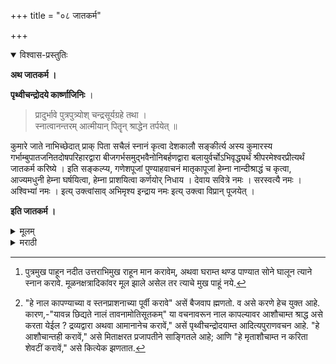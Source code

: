 +++
title = "०८ जातकर्म"

+++


<details open><summary>विश्वास-प्रस्तुतिः</summary>

**अथ जातकर्म ।**

**पृथ्वीचन्द्रोदये कार्ष्णाजिनिः** ।

> प्रादुर्भावे पुत्रपुत्र्योश् चन्द्रसूर्यग्रहे तथा ।  
स्नात्वानन्तरम् आत्मीयान् पितॄन् श्राद्धेन तर्पयेत् ॥

कुमारे जाते नाभिच्छेदात् प्राक् पिता सचैलं स्नानं कृत्वा देशकालौ सङ्कीर्त्य अस्य कुमारस्य गर्भाम्बुपातजनितदोषपरिहारद्वारा बीजगर्भसमुद्भवैनोनिबर्हणद्वारा बलायुर्वर्चोऽभिवृद्ध्यर्थं श्रीपरमेश्वरप्रीत्यर्थं जातकर्म करिष्ये । इति सङ्कल्प्य, गणेशपूजां पुण्याहवाचनं मातृकापूजां हेम्ना नान्दीश्राद्धं च कृत्वा, आज्यमधुनी हेम्ना घर्षयित्वा, हेम्ना प्राशयित्वा कर्णयोर् निधाय । देवाय सवित्रे नमः । सरस्वत्यै नमः । अश्विभ्यां नमः । इत्य् उक्त्वांसाव् अभिमृश्य इन्द्राय नमः इत्य् उक्त्वा विप्रान् पूजयेत् ।

**इति जातकर्म ।**
</details>

<details><summary>मूलम्</summary>

**अथ जातकर्म ।**

**पृथ्वीचन्द्रोदये कार्ष्णाजिनिः** ।

> प्रादुर्भावे पुत्रपुत्र्योश् चन्द्रसूर्यग्रहे तथा ।  
स्नात्वानन्तरम् आत्मीयान् पितॄन् श्राद्धेन तर्पयेत् ॥

कुमारे जाते नाभिच्छेदात् प्राक् पिता सचैलं स्नानं कृत्वा देशकालौ सङ्कीर्त्य अस्य कुमारस्य गर्भाम्बुपातजनितदोषपरिहारद्वारा बीजगर्भसमुद्भवैनोनिबर्हणद्वारा बलायुर्वर्चोऽभिवृद्ध्यर्थं श्रीपरमेश्वरप्रीत्यर्थं जातकर्म करिष्ये । इति सङ्कल्प्य, गणेशपूजां पुण्याहवाचनं मातृकापूजां हेम्ना नान्दीश्राद्धं च कृत्वा, आज्यमधुनी हेम्ना घर्षयित्वा, हेम्ना प्राशयित्वा कर्णयोर् निधाय । देवाय सवित्रे नमः । सरस्वत्यै नमः । अश्विभ्यां नमः । इत्य् उक्त्वांसाव् अभिमृश्य इन्द्राय नमः इत्य् उक्त्वा विप्रान् पूजयेत् ।

**इति जातकर्म ।**
</details>

<details><summary>मराठी</summary>

आतां जातकर्म साङ्गतो. त्याविषयी पृथ्वीचन्द्रोदयनामक ग्रन्थाम्त कार्णाजिनि ह्मणतो की, "मुलगा किंवा मु लगी उत्पन्न झाली असताम्, आणि चन्द्र किंवा सूर्यग्रहण आले असतां तत्काल स्नान[^१] करून आपल्या पितराञ्चे श्राद्ध[^२] करावें."  

[^१]: पुत्रमुख पाहून नदीत उत्तराभिमुख राहून मान करावेम्, अथवा घराम्त थण्ड पाण्यात सोने घालून त्याने स्नान करावे. मूळनक्षत्रादिकांवर मूल झाले असेल तर त्याचे मुख पाहूं नये.

[^२]: "हे नाल कापण्याच्या व स्तनप्राशनाच्या पूर्वी करावे" असें बैजवाप ह्मणतो. व असे करणे हेच युक्त आहे. कारण,-"यावन्न छिद्यते नालं तावनामोतिसूतकम्" या वचनावरून नाल कापल्यावर आशौचाम्त श्राद्ध असे करता येईल ? द्रव्यद्वारा अथवा आमानानेच करावें," असें पृथ्वीचन्द्रोदयाम्त आदित्यपुराणवचन आहे. "हे आशौचान्तही करावें," असे मिताक्षरत प्रजापतीने साङ्गितले आहे; आणि "हे मृताशौचाम्त न करिता शेवटीं करावें," असे कित्येक झणतात. 
 
पुत्रजन्म होताम्च नालच्छेदनाच्या पूर्वी पित्याने अंगावरील वस्त्रासह थण्ड पाण्याने स्नान करून देशकालसङ्कीर्तन करून,- अस्य कुमारस्य गर्भाबुपानजनितदोषपरिहारद्वारा बीजगर्भसमुद्भवैनोनिबर्हणद्वारा बलायुर्व!भि ड्यर्थ श्रीपरमेश्वरप्रीत्यर्थ जातकर्म करिष्ये । असा सङ्कल्प करून गणेशपूना, पुण्याहवा चन, मातकापूजन, व नान्दीश्राद्ध (या प्रसङ्गी नान्दीश्राद्ध करणें तें हिरण्यद्वाराच क रावें )-करून तूप, व मध याम्त सुवर्ण उगाळून सोन्याने (पुतळीने) मुलाच्या तोण्डान्त, व तसेच दोनी कानाम्त घालून-“देवाय सवित्रे नमः । सरस्वत्यै नमः । अश्विभ्यां नमः" असे मन्त्र ह्मणून मुलाच्या खान्द्यास स्पर्श करून "इन्द्राय नमः" ह्मणून नन्तर ब्राह्मणपूजन करावेम्. आणि कर्म ईश्वरार्पण करावेम्. 

इति श्रीशूद्रकमलाकरे जातकर्मप्रयोगः॥ 
</details>